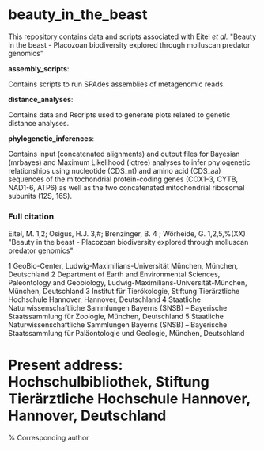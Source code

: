 # beauty_in_the_beast

This repository contains data and scripts associated with 
Eitel _et al._
"Beauty in the beast - Placozoan biodiversity explored through molluscan predator genomics"


**assembly_scripts**:

Contains scripts to run SPAdes assemblies of metagenomic reads.

**distance_analyses**:

Contains data and Rscripts used to generate plots related to genetic distance analyses.

**phylogenetic_inferences**:

Contains input (concatenated alignments) and output files for Bayesian (mrbayes) and Maximum Likelihood (iqtree) analyses to infer phylogenetic relationships using nucleotide (CDS_nt) and amino acid (CDS_aa) sequences of the mitochondrial protein-coding genes (COX1-3, CYTB, NAD1-6, ATP6) as well as the two concatenated mitochondrial ribosomal subunits (12S, 16S).


### Full citation ###
Eitel, M. 1,2; Osigus, H.J. 3,#; Brenzinger, B. 4 ; Wörheide, G. 1,2,5,%(XX) "Beauty in the beast - Placozoan biodiversity explored through molluscan predator genomics"

1 GeoBio-Center, Ludwig-Maximilians-Universität München, München, Deutschland
2 Department of Earth and Environmental Sciences, Paleontology and Geobiology, Ludwig-Maximilians-Universität-München, München, Deutschland
3 Institut für Tierökologie, Stiftung Tierärztliche Hochschule Hannover, Hannover, Deutschland
4 Staatliche Naturwissenschaftliche Sammlungen Bayerns (SNSB) – Bayerische Staatssammlung für Zoologie, München, Deutschland
5 Staatliche Naturwissenschaftliche Sammlungen Bayerns (SNSB) – Bayerische Staatssammlung für
Paläontologie und Geologie, München, Deutschland
# Present address: Hochschulbibliothek, Stiftung Tierärztliche Hochschule Hannover, Hannover, Deutschland
% Corresponding author